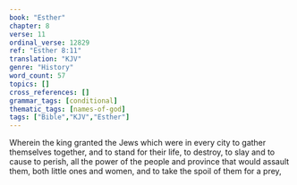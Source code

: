 ```yaml
---
book: "Esther"
chapter: 8
verse: 11
ordinal_verse: 12829
ref: "Esther 8:11"
translation: "KJV"
genre: "History"
word_count: 57
topics: []
cross_references: []
grammar_tags: [conditional]
thematic_tags: [names-of-god]
tags: ["Bible","KJV","Esther"]
---
```

Wherein the king granted the Jews which were in every city to gather themselves together, and to stand for their life, to destroy, to slay and to cause to perish, all the power of the people and province that would assault them, both little ones and women, and to take the spoil of them for a prey,
